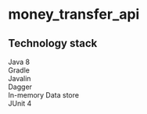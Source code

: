 # money_transfer_api
## Technology stack
  Java 8  
  Gradle  
  Javalin  
  Dagger   
  In-memory Data store  
  JUnit 4  
